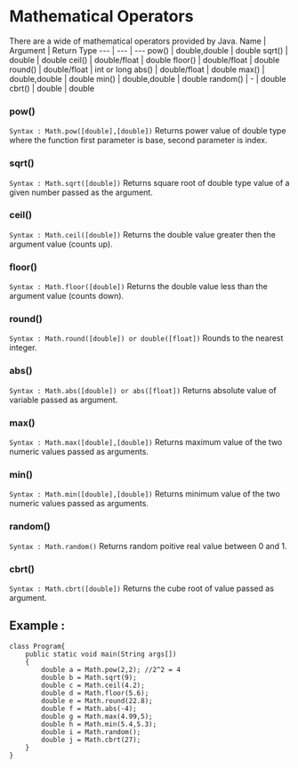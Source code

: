 # Mathematical Operators
There are a wide of mathematical operators provided by Java. 
Name | Argument | Return Type
--- | --- | ---
pow() | double,double | double
sqrt() | double | double
ceil() | double/float | double
floor() | double/float | double
round() | double/float | int or long
abs() | double/float | double
max() | double,double | double
min() | double,double | double
random() | - | double
cbrt() | double | double

### pow()
`Syntax : Math.pow([double],[double])`
Returns power value of double type where the function first parameter is base, second parameter is index.

### sqrt()
`Syntax : Math.sqrt([double])`
Returns square root of double type value of a given number passed as the argument.

### ceil()
`Syntax : Math.ceil([double])`
Returns the double value greater then the argument value (counts up).

### floor()
`Syntax : Math.floor([double])`
Returns the double value less than the argument value (counts down).

### round()
`Syntax : Math.round([double]) or double([float])`
Rounds to the nearest integer.

### abs()
`Syntax : Math.abs([double]) or abs([float])`
Returns absolute value of variable passed as argument.

### max()
`Syntax : Math.max([double],[double])`
Returns maximum value of the two numeric values passed as arguments.

### min()
`Syntax : Math.min([double],[double])`
Returns minimum value of the two numeric values passed as arguments.

### random()
`Syntax : Math.random()`
Returns random poitive real value between 0 and 1.

### cbrt()
`Syntax : Math.cbrt([double])`
Returns the cube root of value passed as argument.

## Example : 
```
class Program{
    public static void main(String args[])
    {
        double a = Math.pow(2,2); //2^2 = 4
        double b = Math.sqrt(9);
        double c = Math.ceil(4.2);
        double d = Math.floor(5.6);
        double e = Math.round(22.8);
        double f = Math.abs(-4);
        double g = Math.max(4.99,5);
        double h = Math.min(5.4,5.3);
        double i = Math.random();
        double j = Math.cbrt(27);
    }
}
```
